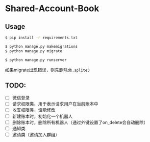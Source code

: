 # Shared-Account-Book


## Usage

```bash
$ pip install -r requirements.txt

$ python manage.py makemigrations
$ python manage.py migrate

$ python manage.py runserver
```
如果migrate出现错误，则先删除`db.splite3`

## TODO:
- [ ] 微信登录
- [ ] 请求权限类，用于表示请求用户在当前账本中
- [ ] 收支权限类，谁能修改
- [ ] 新建账本时，初始化一个机器人
- [ ] 删除账本时，删除所有机器人（通过外键设置了on_delete会自动删除）
- [ ] 通知类
- [ ] 邀请类（邀请加入群组）